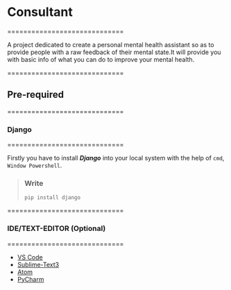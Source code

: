 # Consultant
=============================

A project dedicated to create a personal mental health assistant so as to provide people with a raw feedback of their mental state.It will provide you with basic info of what you can do to improve your mental health.

=============================
## Pre-required
=============================
### Django
=============================

Firstly you have to install ***Django*** into your local system with the help of `cmd`, `Window Powershell`.  

> ### Write
>
  >`pip install django`

=============================
### IDE/TEXT-EDITOR (Optional)
=============================
- [VS Code](https://code.visualstudio.com/download)
- [Sublime-Text3](https://www.sublimetext.com/3)
- [Atom](https://atom.io/)
- [PyCharm](https://www.jetbrains.com/pycharm/download/#section=windows)
